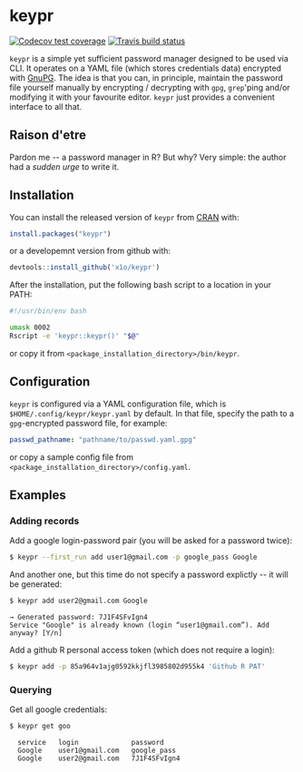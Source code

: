# keypr

<!-- badges: start -->
[![Codecov test coverage](https://codecov.io/gh/x1o/keypr/branch/master/graph/badge.svg)](https://codecov.io/gh/x1o/keypr?branch=master)
[![Travis build status](https://travis-ci.org/x1o/keypr.svg?branch=master)](https://travis-ci.org/x1o/keypr)
<!-- badges: end -->

`keypr` is a simple yet sufficient password manager designed to be used via CLI.  It operates on a YAML file (which stores credentials data) encrypted with [GnuPG](https://gnupg.org/).  The idea is that you can, in principle, maintain the password file yourself manually by encrypting / decrypting with `gpg`, `grep`'ping and/or modifying it with your favourite editor.  `keypr` just provides a convenient interface to all that.

## Raison d'etre

Pardon me -- a password manager in R?  But why?  Very simple: the author had a *sudden urge* to write it.

## Installation

You can install the released version of `keypr` from [CRAN](https://CRAN.R-project.org) with:

``` r
install.packages("keypr")
```

or a developemnt version from github with:

```r
devtools::install_github('x1o/keypr')
```

After the installation, put the following bash script to a location in your PATH:

```sh
#!/usr/bin/env bash

umask 0002
Rscript -e 'keypr::keypr()' "$@"
```

or copy it from `<package_installation_directory>/bin/keypr`.


## Configuration

`keypr` is configured via a YAML configuration file, which is `$HOME/.config/keypr/keypr.yaml` by default.  In that file, specify the path to a `gpg`-encrypted password file, for example:

```yaml
passwd_pathname: "pathname/to/passwd.yaml.gpg"
```

or copy a sample config file from `<package_installation_directory>/config.yaml`.

## Examples

### Adding records

Add a google login-password pair (you will be asked for a password twice):

```sh
$ keypr --first_run add user1@gmail.com -p google_pass Google
```

And another one, but this time do not specify a password explictly -- it will be generated:

```sh
$ keypr add user2@gmail.com Google
```
```
→ Generated password: 7J1F4SFvIgn4
Service "Google" is already known (login “user1@gmail.com”). Add anyway? [Y/n] 
```

Add a github R personal access token (which does not require a login):

```sh
$ keypr add -p 85a964v1ajg0592kkjfl3985802d955k4 'Github R PAT'
```

### Querying

Get all google credentials:

```sh
$ keypr get goo
```
```
  service   login             password      
  Google    user1@gmail.com   google_pass   
  Google    user2@gmail.com   7J1F4SFvIgn4  
```

<!--
  Note on openssl vs gpg
    https://superuser.com/questions/981084/how-can-i-perform-pgp-encryption-and-decryption-method-using-openssl-commands
  gpg: only asymmetric
  rcrypt: only via an intermediate file
  https://github.com/Felor/ProdigyPass
-->

